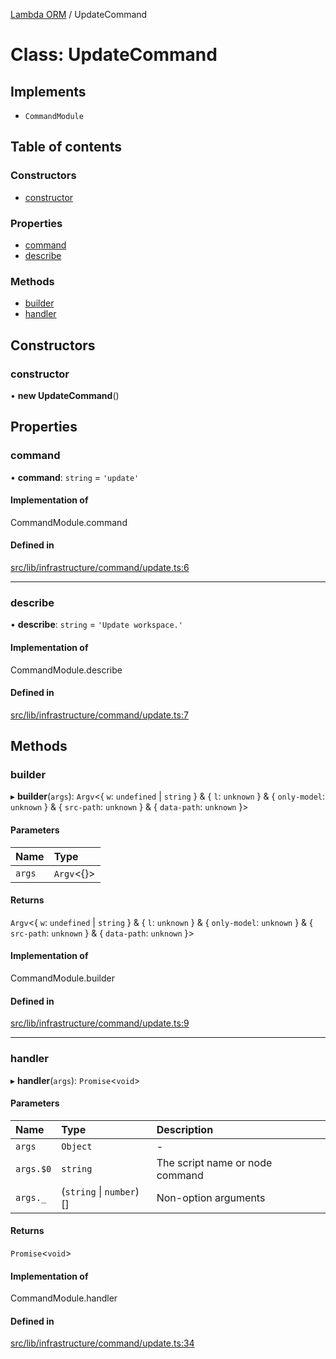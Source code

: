 [Lambda ORM](../README.md) / UpdateCommand

# Class: UpdateCommand

## Implements

- `CommandModule`

## Table of contents

### Constructors

- [constructor](UpdateCommand.md#constructor)

### Properties

- [command](UpdateCommand.md#command)
- [describe](UpdateCommand.md#describe)

### Methods

- [builder](UpdateCommand.md#builder)
- [handler](UpdateCommand.md#handler)

## Constructors

### constructor

• **new UpdateCommand**()

## Properties

### command

• **command**: `string` = `'update'`

#### Implementation of

CommandModule.command

#### Defined in

[src/lib/infrastructure/command/update.ts:6](https://github.com/FlavioLionelRita/lambdaorm-cli/blob/9bb8e25/src/lib/infrastructure/command/update.ts#L6)

___

### describe

• **describe**: `string` = `'Update workspace.'`

#### Implementation of

CommandModule.describe

#### Defined in

[src/lib/infrastructure/command/update.ts:7](https://github.com/FlavioLionelRita/lambdaorm-cli/blob/9bb8e25/src/lib/infrastructure/command/update.ts#L7)

## Methods

### builder

▸ **builder**(`args`): `Argv`<{ `w`: `undefined` \| `string`  } & { `l`: `unknown`  } & { `only-model`: `unknown`  } & { `src-path`: `unknown`  } & { `data-path`: `unknown`  }\>

#### Parameters

| Name | Type |
| :------ | :------ |
| `args` | `Argv`<{}\> |

#### Returns

`Argv`<{ `w`: `undefined` \| `string`  } & { `l`: `unknown`  } & { `only-model`: `unknown`  } & { `src-path`: `unknown`  } & { `data-path`: `unknown`  }\>

#### Implementation of

CommandModule.builder

#### Defined in

[src/lib/infrastructure/command/update.ts:9](https://github.com/FlavioLionelRita/lambdaorm-cli/blob/9bb8e25/src/lib/infrastructure/command/update.ts#L9)

___

### handler

▸ **handler**(`args`): `Promise`<`void`\>

#### Parameters

| Name | Type | Description |
| :------ | :------ | :------ |
| `args` | `Object` | - |
| `args.$0` | `string` | The script name or node command |
| `args._` | (`string` \| `number`)[] | Non-option arguments |

#### Returns

`Promise`<`void`\>

#### Implementation of

CommandModule.handler

#### Defined in

[src/lib/infrastructure/command/update.ts:34](https://github.com/FlavioLionelRita/lambdaorm-cli/blob/9bb8e25/src/lib/infrastructure/command/update.ts#L34)

